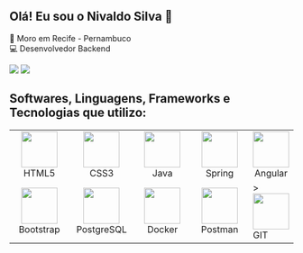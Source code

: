 ## Olá! Eu sou o Nivaldo Silva 👋

📌 Moro em Recife - Pernambuco<br>
💻 Desenvolvedor Backend
<div>
<a href="https://www.linkedin.com/in/nivaldo-silva-5a8335289" target="_blank"><img src="https://img.shields.io/badge/-LinkedIn-%230077B5?style=for-the-badge&logo=linkedin&logoColor=white" target="_blank"></a>
<a href = "mailto:nivaldosilva.contato@gmail.com"><img src="https://img.shields.io/badge/-Gmail-%23333?style=for-the-badge&logo=gmail&logoColor=white" target="_blank"></a>
</div>

## Softwares, Linguagens, Frameworks e Tecnologias que utilizo:
<table>
  <tbody>
    <tr>
      <td width="25%" align="center">
        <img height="64px" src="https://cdn.jsdelivr.net/gh/devicons/devicon@latest/icons/html5/html5-original.svg">
        <br>
        <span>HTML5</span>
      </td>
      <td width="25%" align="center">
        <img height="64px" src="https://cdn.jsdelivr.net/gh/devicons/devicon@latest/icons/css3/css3-original.svg">
        <br>
        <span>CSS3</span>
      </td>
     <td width="25%" align="center">
        <img height="64px" src="https://cdn.jsdelivr.net/gh/devicons/devicon@latest/icons/java/java-original.svg">
        <br>
        <span>Java</span>
      </td>
      <td width="25%" align="center">
        <img height="64px" src="https://cdn.jsdelivr.net/gh/devicons/devicon@latest/icons/spring/spring-original.svg">
        <br>
        <span>Spring<span>
      </td>
      <td width="25%" align="center">
        <img height="64px" src="https://cdn.jsdelivr.net/gh/devicons/devicon@latest/icons/angular/angular-original.svg">
        <br>
        <span>Angular</span>
      </td>
    </tr>
    <tr>
     <td width="25%" align="center">
        <img height="64px" src="https://cdn.jsdelivr.net/gh/devicons/devicon@latest/icons/bootstrap/bootstrap-original.svg">
        <br>
        <span>Bootstrap</span>
      </td>
     <td width="25%" align="center">
        <img height="64px" src="https://cdn.jsdelivr.net/gh/devicons/devicon@latest/icons/postgresql/postgresql-original.svg">
        <br>
        <span>PostgreSQL</span>
      </td>
     <td width="25%" align="center">
        <img height="64px" src="https://cdn.jsdelivr.net/gh/devicons/devicon@latest/icons/docker/docker-original.svg">
        <br>
        <span>Docker</span>
      </td>
      <td width="25%" align="center">
        <img height="64px" src="https://cdn.jsdelivr.net/gh/devicons/devicon@latest/icons/postman/postman-original.svg">
        <br>
        <span>Postman</span>
    </td>
     <td width="25%""align="center">>
      <img height="64px" src="https://cdn.jsdelivr.net/gh/devicons/devicon@latest/icons/git/git-original.svg">
        <br>
        <span>GIT</span>
    </td>
    </tr>
   </tbody>
</table>
<br>




   



  

   






  
<div/><br/>


